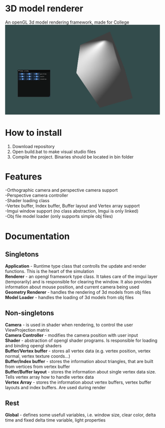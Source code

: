 # 3D model renderer
 An openGL 3d model rendering framework, made for College
![text](https://github.com/Panogrodek/3D-model-renderer/blob/main/repo/demo.png?raw=true)

# How to install
1. Download repository
2. Open build.bat to make visual studio files
3. Compile the project. Binaries should be located in bin folder
# Features
-Orthographic camera and perspective camera support<br>
-Perspective camera controller<br>
-Shader loading class<br>
-Vertex buffer, Index buffer, Buffer layout and Vertex array support<br>
-Imgui window support (no class abstraction, Imgui is only linked)<br>
-Obj file model loader (only supports simple obj files)
# Documentation
## Singletons
**Application** - Runtime type class that controlls the update and render functions. This is the heart of the simulation<br>
**Renderer** - an opengl framework type class. It takes care of the imgui layer (temporarily) and is responsible for clearing the window.
It also provides information about mouse position, and current camera being used<br>
**Geometry Renderer** - handles the rendering of 3d models from obj files<br>
**Model Loader** - handles the loading of 3d models from obj files<br>
## Non-singletons
**Camera** - is used in shader when rendering, to control the user ViewProjection matrix<br>
**Camera Controller** - modifies the camera position with user input<br>
**Shader** - abstraction of opengl shader programs. Is responsible for loading and binding opengl shaders<br>
**Buffer/Vertex buffer** - stores all vertex data (e.g. vertex position, vertex normal, vertex texture coords...)<br>
**Buffer/Index buffer** - stores the information about triangles, that are built from vertices from vertex buffer<br>
**Buffer/Buffer layout** - stores the information about single vertex data size. Tells vertex array how to handle vertex data<br>
**Vertex Array** - stores the information about vertex buffers, vertex buffer layouts and index buffers. Are used during render<br>
## Rest
**Global** - defines some usefull variables, i.e. window size, clear color, delta time and fixed delta time variable, light properties

